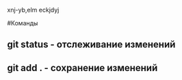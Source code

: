 xnj-yb,elm eckjdyj

#Команды

## git status - отслеживание изменений

## git add . - сохранение изменений


